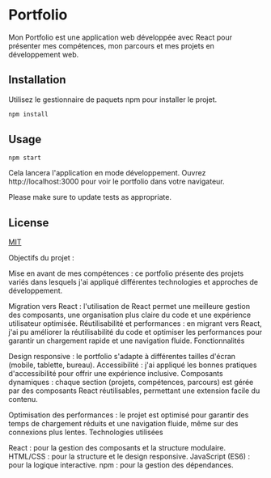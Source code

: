 # Portfolio

Mon Portfolio est une application web développée avec React pour présenter mes compétences, mon parcours et mes projets en développement web.

## Installation

Utilisez le gestionnaire de paquets npm pour installer le projet.

```bash
npm install
```

## Usage

```react
npm start
```
Cela lancera l'application en mode développement. Ouvrez http://localhost:3000 pour voir le portfolio dans votre navigateur.


Please make sure to update tests as appropriate.

## License

[MIT](https://choosealicense.com/licenses/mit/)

Objectifs du projet :

Mise en avant de mes compétences : ce portfolio présente des projets variés dans lesquels j'ai appliqué différentes technologies et approches de développement.

Migration vers React : l'utilisation de React permet une meilleure gestion des composants, une organisation plus claire du code et une expérience utilisateur optimisée.
Réutilisabilité et performances : en migrant vers React, j'ai pu améliorer la réutilisabilité du code et optimiser les performances pour garantir un chargement rapide et une navigation fluide.
Fonctionnalités

Design responsive : le portfolio s'adapte à différentes tailles d'écran (mobile, tablette, bureau).
Accessibilité : j'ai appliqué les bonnes pratiques d'accessibilité pour offrir une expérience inclusive.
Composants dynamiques : chaque section (projets, compétences, parcours) est gérée par des composants React réutilisables, permettant une extension facile du contenu.

Optimisation des performances : le projet est optimisé pour garantir des temps de chargement réduits et une navigation fluide, même sur des connexions plus lentes.
Technologies utilisées

React : pour la gestion des composants et la structure modulaire.
HTML/CSS : pour la structure et le design responsive.
JavaScript (ES6) : pour la logique interactive.
npm : pour la gestion des dépendances.

